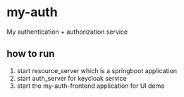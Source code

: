 # my-auth
My authentication + authorization service

## how to run
1. start resource_server which is a springboot application
2. start auth_server for keycloak service
3. start the my-auth-frontend application for UI demo
